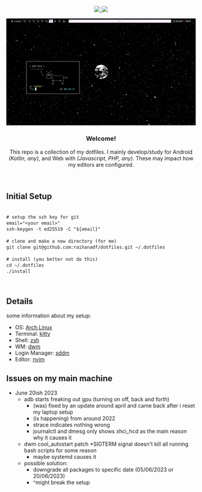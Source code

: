 <div align="center">

<!-- BADGES -->
   <p></p>
   <a href="https://github.com/raihanadf/dotfiles/stargazers">
      <img src="https://img.shields.io/github/stars/raihanadf/dotfiles?color=181926&labelColor=0A0D0F&style=for-the-badge">
   </a>
   <a href="https://github.com/raihanadf/dotfiles/">
      <img src="https://img.shields.io/github/repo-size/raihanadf/dotfiles?color=181926&labelColor=0A0D0F&style=for-the-badge">
  </a>
</div>

<p></p>

![arch](config/screenshot.png)

<div align="center">

<h3><b>Welcome!</b></h3> 
This repo is a collection of my dotfiles. I mainly develop/study for Android <i>(Kotlin, any)</i>, and Web with <i>(Javascript, PHP, any)</i>. These may impact how my editors are configured.

</div>

<br/>
<br/>

## Initial Setup

```shell script

# setup the ssh key for git
email="<your email>"
ssh-keygen -t ed25519 -C "${email}"

# clone and make a new directory (for me)
git clone git@github.com:raihanadf/dotfiles.git ~/.dotfiles

# install (you better not do this)
cd ~/.dotfiles
./install

```

<br/>

## Details

some information about my setup:

- OS: [Arch Linux](https://archlinux.org/)
- Terminal: [kitty](https://github.com/kovidgoyal/kitty)
- Shell: [zsh](https://www.zsh.org/)
- WM: [dwm](https://github.com/raihanadf/dwm)
- Login Manager: [sddm](https://wiki.archlinux.org/title/SDDM)
- Editor: [nvim](https://github.com/neovim/neovim)

## Issues on my main machine

- June 20ish 2023
  - adb starts freaking out gpu (turning on off, back and forth)
    - (was) fixed by an update around april and came back after i reset my laptop setup
    - (is happening) from around 2022
    - strace indicates nothing wrong
    - journalctl and dmesg only shows xhci_hcd as the main reason why it causes it
  - dwm cool_autostart patch *SIGTERM signal doesn't kill all running bash scripts for some reason
    - maybe systemd causes it
  - possible solution:
    - downgrade all packages to specific date (05/06/2023 or 20/06/2023)
    - ^might break the setup


<br/>

